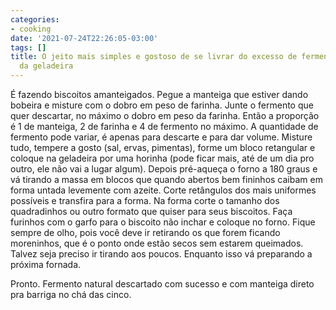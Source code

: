 ```yaml
---
categories:
- cooking
date: '2021-07-24T22:26:05-03:00'
tags: []
title: O jeito mais simples e gostoso de se livrar do excesso de fermento natural
  da geladeira
---
```


É fazendo biscoitos amanteigados. Pegue a manteiga que estiver dando bobeira e misture com o dobro em peso de farinha. Junte o fermento que quer descartar, no máximo o dobro em peso da farinha. Então a proporção é 1 de manteiga, 2 de farinha e 4 de fermento no máximo. A quantidade de fermento pode variar, é apenas para descarte e para dar volume. Misture tudo, tempere a gosto (sal, ervas, pimentas), forme um bloco retangular e coloque na geladeira por uma horinha (pode ficar mais, até de um dia pro outro, ele não vai a lugar algum). Depois pré-aqueça o forno a 180 graus e vá tirando a massa em blocos que quando abertos bem fininhos caibam em forma untada levemente com azeite. Corte retângulos dos mais uniformes possíveis e transfira para a forma. Na forma corte o tamanho dos quadradinhos ou outro formato que quiser para seus biscoitos. Faça furinhos com o garfo para o biscoito não inchar e coloque no forno. Fique sempre de olho, pois você deve ir retirando os que forem ficando moreninhos, que é o ponto onde estão secos sem estarem queimados. Talvez seja preciso ir tirando aos poucos. Enquanto isso vá preparando a próxima fornada.

Pronto. Fermento natural descartado com sucesso e com manteiga direto pra barriga no chá das cinco.

